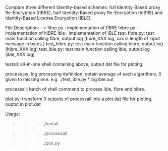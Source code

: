 Compare three different Identity-based schemes: full Identity-Based proxy Re-Encryption (fIBRE), half Identity-Based proxy Re-Encryption (hIBRE) and Identity-Based License Encryption (IBLE).

File Description:
-->
fibre.py	: implementation of fIBRE
hibre.py	: implementation of hIBRE
ible		: implementation of IBLE
test_fibre.py: test main function calling fibre,
			   output log (fibre_XXX.log, xxx is length of input
			   message in bytes.)
test_hibre.py: test main function calling hibre, output
			   log (hibre_XXX.log)
test_ible.py: test main function calling ible, output
			  log (ible_XXX.log)

testall: all-in-one shell containing above, output dat file
		 for ploting.
		 
process.py: log processing definition, obtain average of each
			algorithms, 0 given to missing one.
			e.g. ./test_ible.py *.log ible.out


processall: batch of shell command to process
			ible, fibre and hibre.

plot.py: transform 3 outputs of processall into a plot.dat file
			  for ploting. ouptut in plot.dat



Usage:
>>>./testall

>>> ./processall

>>> ./plot.py
